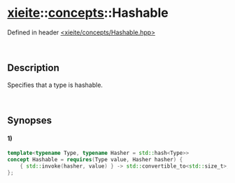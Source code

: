 # [xieite](../../xieite.md)\:\:[concepts](../../concepts.md)\:\:Hashable
Defined in header [<xieite/concepts/Hashable.hpp>](../../../include/xieite/concepts/Hashable.hpp)

&nbsp;

## Description
Specifies that a type is hashable.

&nbsp;

## Synopses
#### 1)
```cpp
template<typename Type, typename Hasher = std::hash<Type>>
concept Hashable = requires(Type value, Hasher hasher) {
    { std::invoke(hasher, value) } -> std::convertible_to<std::size_t>;
};
```
